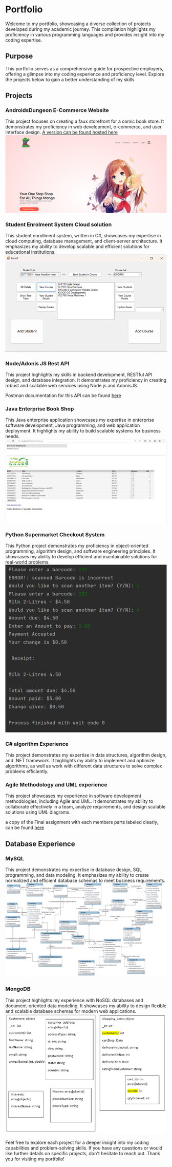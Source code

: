 # Portfolio
Welcome to my portfolio, showcasing a diverse collection of projects developed during my academic journey. This compilation highlights my proficiency in various programming languages and provides insight into my coding expertise.

## Purpose
This portfolio serves as a comprehensive guide for prospective employers, offering a glimpse into my coding experience and proficiency level. Explore the projects below to gain a better understanding of my skills

## Projects
### AndroidsDungeon E-Commerce Website
This project focuses on creating a faux storefront for a comic book store. It demonstrates my proficiency in web development, e-commerce, and user interface design.
[A version can be found hosted here](https://androidsdungeon.free.nf/)
![Image of AndroidsDungeon Home page](Tidbits/AndroidsDungeonExample.png)


### Student Enrolment System Cloud solution
This student enrollment system, written in C#, showcases my expertise in cloud computing, database management, and client-server architecture. It emphasizes my ability to develop scalable and efficient solutions for educational institutions.
![Image of Cloud App](Tidbits/CloudAppExample.png)

### Node/Adonis JS Rest API
This project highlights my skills in backend development, RESTful API design, and database integration. It demonstrates my proficiency in creating robust and scalable web services using Node.js and AdonisJS.

Postman documentation for this API can be found [here](https://documenter.getpostman.com/view/27357950/2s93z58jNF)

### Java Enterprise Book Shop
This Java enterprise application showcases my expertise in enterprise software development, Java programming, and web application deployment. It highlights my ability to build scalable systems for business needs.
![Image Java Enterprise App](Tidbits/JavaEnterpriseExample.png)


### Python Supermarket Checkout System
This Python project demonstrates my proficiency in object-oriented programming, algorithm design, and software engineering principles. It showcases my ability to develop efficient and maintainable solutions for real-world problems.
![Image Python Supermarket App](Tidbits/PythonExample.png)

### C# algorithm Experience
This project demonstrates my expertise in data structures, algorithm design, and .NET framework. It highlights my ability to implement and optimize algorithms, as well as work with different data structures to solve complex problems efficiently.

### Agile Methodology and UML experience
This project showcases my experience in software development methodologies, including Agile and UML. It demonstrates my ability to collaborate effectively in a team, analyze requirements, and design scalable solutions using UML diagrams.

a copy of the Final assignment with each members parts labeled clearly, can be found [here](https://docs.google.com/document/d/1HiDwRAqUs1Bj7arR8uxGVVhfp_001O1d/edit?usp=sharing&ouid=112035954168563845230&rtpof=true&sd=true)

## Database Experience
### MySQL
This project demonstrates my expertise in database design, SQL programming, and data modeling. It emphasizes my ability to create normalized and efficient database schemas to meet business requirements.
![Image of SQL Schema](Tidbits/SQLExample.png)

### MongoDB
This project highlights my experience with NoSQL databases and document-oriented data modeling. It showcases my ability to design flexible and scalable database schemas for modern web applications.
![Image of MongoDB Schema](Tidbits/MongoExample.png)

Feel free to explore each project for a deeper insight into my coding capabilities and problem-solving skills. If you have any questions or would like further details on specific projects, don't hesitate to reach out. Thank you for visiting my portfolio!
